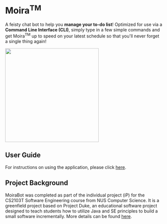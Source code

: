 # Moira<sup>TM</sup>

A feisty chat bot to help you **manage your to-do list**! Optimized for use via a **Command Line Interface (CLI)**, simply type in a few simple commands and get Moira<sup>TM</sup> up to speed on your latest schedule so that you'll never forget a single thing again!

<img src='docs/Ui.png' width='300'>

## User Guide

For instructions on using the application, please click [here](https://github.com/wujy28/ip/tree/master/docs).

## Project Background

MoiraBot was completed as part of the individual project (iP) for the CS2103T Software Engineering course from NUS Computer Science. It is a greenfield project based on Project Duke, an educational software project designed to teach students how to utilize Java and SE principles to build a small software incrementally. More details can be found [here](https://nus-cs2103-ay2324s1.github.io/website/admin/ip-overview.html).
